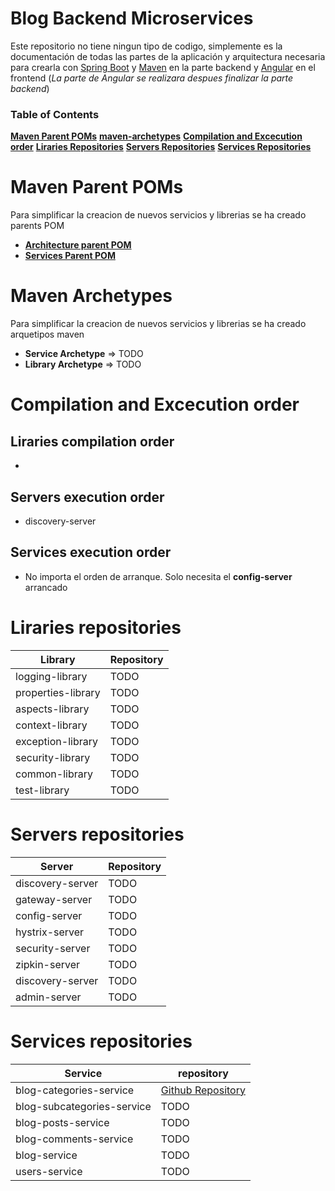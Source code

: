 Blog Backend Microservices
======
Este repositorio no tiene ningun tipo de codigo, simplemente es la documentación de todas las partes de la aplicación y arquitectura necesaria para crearla con [Spring Boot](https://spring.io/projects/spring-boot) y [Maven](https://maven.apache.org/) en la parte backend y [Angular](https://angular.io/) en el frontend (*La parte de Angular se realizara despues finalizar la parte backend*)

### Table of Contents
**[Maven Parent POMs](#maven-parent-poms)**
**[maven-archetypes](#maven-archetypes)**
**[Compilation and Excecution order](#compilation-and-excecution-order)**
**[Liraries Repositories](#liraries-repositories)**
**[Servers Repositories](#servers-repositories)**
**[Services Repositories](#services-repositories)**

Maven Parent POMs
======
Para simplificar la creacion de nuevos servicios y librerias se ha creado parents POM
* **[Architecture parent POM](https://github.com/abeldevelop/parent-pom/tree/develop/architecture-parent-pom)**
* **[Services Parent POM](https://github.com/abeldevelop/parent-pom/tree/develop/services-parent-pom)**

Maven Archetypes
======
Para simplificar la creacion de nuevos servicios y librerias se ha creado arquetipos maven
* **Service Archetype** => TODO
* **Library Archetype** => TODO

Compilation and Excecution order
======

Liraries compilation order
------
* 

Servers execution order
------
* discovery-server

Services execution order
------
* No importa el orden de arranque. Solo necesita el **config-server** arrancado

Liraries repositories
======

| Library | Repository |
| ------ | ------ |
| logging-library | TODO |
| properties-library | TODO |
| aspects-library | TODO |
| context-library | TODO |
| exception-library | TODO |
| security-library | TODO |
| common-library | TODO |
| test-library | TODO |

 
Servers repositories
======

| Server | Repository |
| ------ | ------ |
| discovery-server | TODO |
| gateway-server | TODO |
| config-server | TODO |
| hystrix-server | TODO |
| security-server | TODO |
| zipkin-server | TODO |
| discovery-server | TODO |
| admin-server | TODO |

Services repositories
======
| Service | repository |
| ------ | ------ |
| blog-categories-service | [Github Repository](https://github.com/abeldevelop/blog-categories-service) |
| blog-subcategories-service | TODO |
| blog-posts-service | TODO |
| blog-comments-service | TODO |
| blog-service | TODO |
| users-service | TODO |